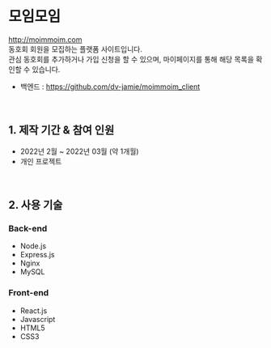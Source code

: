 # 모임모임

http://moimmoim.com  
동호회 회원을 모집하는 플랫폼 사이트입니다.  
관심 동호회를 추가하거나 가입 신청을 할 수 있으며, 마이페이지를 통해 해당 목록을 확인할 수 있습니다.  
- 백엔드 : https://github.com/dv-jamie/moimmoim_client

</br>

## 1. 제작 기간 & 참여 인원

- 2022년 2월 ~ 2022년 03월 (약 1개월)
- 개인 프로젝트

</br>

## 2. 사용 기술

### Back-end
  - Node.js
  - Express.js
  - Nginx
  - MySQL

### Front-end
  - React.js
  - Javascript
  - HTML5
  - CSS3
